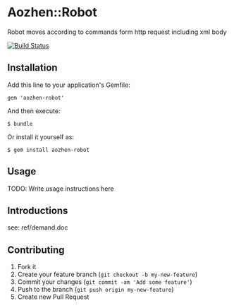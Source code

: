 # Aozhen::Robot

Robot moves according to commands form http request  including xml body

[![Build Status](https://travis-ci.org/simlegate/aozhen-robot.png)](https://travis-ci.org/simlegate/aozhen-robot)

## Installation

Add this line to your application's Gemfile:

    gem 'aozhen-robot'

And then execute:

    $ bundle

Or install it yourself as:

    $ gem install aozhen-robot

## Usage

TODO: Write usage instructions here

## Introductions

see: ref/demand.doc

## Contributing

1. Fork it
2. Create your feature branch (`git checkout -b my-new-feature`)
3. Commit your changes (`git commit -am 'Add some feature'`)
4. Push to the branch (`git push origin my-new-feature`)
5. Create new Pull Request

